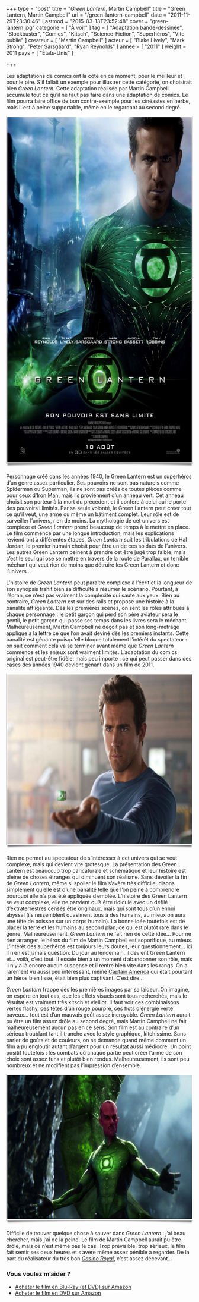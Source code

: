 +++
type = "post"
titre = "<em>Green Lantern</em>, Martin Campbell"
title = "Green Lantern, Martin Campbell"
url = "/green-lantern-campbell"
date = "2011-11-29T23:30:46"
Lastmod = "2015-03-13T23:52:48"
cover = "green-lantern.jpg"
categorie = [ "À voir" ]
tag = [ "Adaptation bande-dessinée", "Blockbuster", "Comics", "Kitsch", "Science-Fiction", "Superhéros", "Vite oublié" ]
createur = [ "Martin Campbell" ]
acteur = [ "Blake Lively", "Mark Strong", "Peter Sarsgaard", "Ryan Reynolds" ]
annee = [ "2011" ]
weight = 2011
pays = [ "États-Unis" ]

+++

<p>Les adaptations de comics ont la côte en ce moment, pour le meilleur et pour le pire. S&rsquo;il fallait un exemple pour illustrer cette catégorie, on choisirait bien <em>Green Lantern</em>. Cette adaptation réalisée par Martin Campbell accumule tout ce qu&rsquo;il ne faut pas faire dans une adaptation de comics. Le film pourra faire office de bon contre-exemple pour les cinéastes en herbe, mais il est à peine supportable, même en le regardant au second degré.</p>
<a href="http://www.allocine.fr/film/fichefilm_gen_cfilm=132150.html"><img class="aligncenter" style="border-style: initial; border-color: initial; border-width: 0px;" src="green-lantern-campbell1.jpg" alt="Green lantern campbell" width="690" height="945" border="0" /></a>
<p>Personnage créé dans les années 1940, le Green Lantern est un superhéros d&rsquo;un genre assez particulier. Ses pouvoirs ne sont pas naturels comme Spiderman ou Superman, ils ne sont pas créés de toutes pièces comme pour ceux d&rsquo;<a href="http://voiretmanger.fr/2010/04/29/iron-man-2-favreau/">Iron Man</a>, mais ils proviennent d&rsquo;un anneau vert. Cet anneau choisit son porteur à la mort du précédent et il confère à celui qui le porte des pouvoirs illimités. Par sa seule volonté, le Green Lantern peut créer tout ce qu&rsquo;il veut, une arme ou même un bâtiment complet. Leur rôle est de surveiller l&rsquo;univers, rien de moins. La mythologie de cet univers est complexe et <em>Green Lantern</em> prend beaucoup de temps à le mettre en place. Le film commence par une longue introduction, mais les explications reviendront à différentes étapes. <em>Green Lantern</em> suit les tribulations de Hal Jordan, le premier humain choisit pour être un de ces soldats de l&rsquo;univers. Les autres Green Lantern peinent à prendre cet être jugé trop faible, mais c&rsquo;est le seul qui ose se mettre en travers de la route de Parallax, un terrible méchant qui veut rien de moins que détruire les Green Lantern et donc l&rsquo;univers…</p>
<p>L&rsquo;histoire de <em>Green Lantern</em> peut paraître complexe à l&rsquo;écrit et la longueur de son synopsis trahit bien sa difficulté à résumer le scénario. Pourtant, à l&rsquo;écran, ce n&rsquo;est pas vraiment la complexité qui saute aux yeux. Bien au contraire, <em>Green Lantern</em> est sur des rails et propose une histoire à la banalité affligeante. Dès les premières scènes, on sent les rôles attribués à chaque personnage : le petit garçon qui perd son père aviateur sera le gentil, le petit garçon qui passe ses temps dans les livres sera le méchant. Malheureusement, Martin Campbell ne déçoit pas et son long-métrage applique à la lettre ce que l&rsquo;on avait deviné dès les premiers instants. Cette banalité est gênante puisqu&rsquo;elle bloque totalement l&rsquo;intérêt du spectateur : on sait comment cela va se terminer avant même que <em>Green Lantern</em> commence et les enjeux sont vraiment limités. L&rsquo;adaptation du comics original est peut-être fidèle, mais peu importe : ce qui peut passer dans des cases des années 1940 devient gênant dans un film de 2011.</p>
<img class="aligncenter" style="border-style: initial; border-color: initial; border-width: 0px;" src="green-lantern-reynolds.jpg" alt="Green lantern reynolds" width="690" height="472" border="0" />
<p>Rien ne permet au spectateur de s&rsquo;intéresser à cet univers qui se veut complexe, mais qui devient vite grotesque. La présentation des Green Lantern est beaucoup trop caricaturale et schématique et leur histoire est pleine de choses étranges qui diminuent son réalisme. Sans dévoiler la fin de <em>Green Lantern</em>, même si spoiler le film s&rsquo;avère très difficile, disons simplement qu&rsquo;elle est d&rsquo;une banalité telle que l&rsquo;on peine à comprendre pourquoi elle n&rsquo;a pas été appliquée d&rsquo;emblée. L&rsquo;histoire des Green Lantern se veut complexe, elle ne parvient qu&rsquo;à être ridicule avec un défilé d&rsquo;extraterrestres censés être originaux, mais qui sont tous d&rsquo;un ennui abyssal (ils ressemblent quasiment tous à des humains, au mieux on aura une tête de poisson sur un corps humain). La bonne idée toutefois est de placer la terre et les humains au second plan, ce qui est plutôt rare dans le genre. Malheureusement, <em>Green Lantern</em> ne fait rien de cette idée… Pour ne rien arranger, le héros du film de Martin Campbell est soporifique, au mieux. L&rsquo;intérêt des superhéros est toujours leurs doutes, leur questionnement… ici il n&rsquo;en est jamais question. Du jour au lendemain, il devient Green Lantern et… voilà, c&rsquo;est tout. Il essaie bien à un moment d&rsquo;abandonner son rôle, mais il n&rsquo;y a là encore aucun suspense et il rentre bien vite dans les rangs. On a rarement vu aussi peu intéressant, même <a href="http://voiretmanger.fr/2011/08/20/captain-america-first-avenger-johnston/">Captain America</a> qui était pourtant un héros bien lisse, était bien plus captivant. C&rsquo;est dire…</p>
<p><em>Green Lantern</em> frappe dès les premières images par sa laideur. On imagine, on espère en tout cas, que les effets visuels sont tous recherchés, mais le résultat est vraiment très kitsch et vieillot. Il faut voir ces combinaisons vertes flashy, ces têtes d&rsquo;un rouge pourpre, ces flots d&rsquo;énergie verte baveux… tout est d&rsquo;un mauvais goût assez incroyable. <em>Green Lantern</em> aurait pu être un film assez drôle au second degré, mais Martin Campbell ne fait malheureusement aucun pas en ce sens. Son film est au contraire d&rsquo;un sérieux troublant tant il tranche avec le style graphique, kitchissime. Sans parler de goûts et de couleurs, on se demande quand même comment un film a pu engloutir autant d&rsquo;argent pour un résultat aussi médiocre. Un point positif toutefois : les combats où chaque partie peut créer l&rsquo;arme de son choix sont assez funs et plutôt bien rendus. Malheureusement, ils sont peu nombreux et ne modifient pas l&rsquo;impression d&rsquo;ensemble.</p>
<img class="aligncenter" style="border-style: initial; border-color: initial; border-width: 0px;" src="campbell-green-lantern.jpg" alt="Campbell green lantern" width="690" height="404" border="0" />
<p>Difficile de trouver quelque chose à sauver dans <em>Green Lantern</em> : j&rsquo;ai beau chercher, mais j&rsquo;ai de la peine. Le film de Martin Campbell aurait pu être drôle, mais ce n&rsquo;est même pas le cas. Trop prévisible, trop sérieux, le film fait sentir ses deux heures et s&rsquo;avère même assez pénible à regarder. De la part du réalisateur du très bon <a href="http://voiretmanger.fr/casino-royale-campbell/" title="Casino Royale, Martin Campbell"><em>Casino Royal</em></a>, c&rsquo;est assez décevant…</p>
<div class="amazon">
<h3>Vous voulez m&rsquo;aider ?</h3>
<ul>
<li><a href="http://www.amazon.fr/gp/product/B005GYJQE6/ref=as_li_ss_tl?ie=UTF8&#038;tag=leblogdenic07-21&#038;linkCode=as2&#038;camp=1642&#038;creative=19458&#038;creativeASIN=B005GYJQE6">Acheter le film en Blu-Ray (et DVD) sur Amazon</a></li>
<li><a href="http://www.amazon.fr/gp/product/B005F49KHK/ref=as_li_ss_tl?ie=UTF8&#038;tag=leblogdenic07-21&#038;linkCode=as2&#038;camp=1642&#038;creative=19458&#038;creativeASIN=B005F49KHK">Acheter le film en DVD sur Amazon</a></li>
</ul>
</div>

